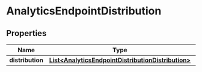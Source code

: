 
# AnalyticsEndpointDistribution

## Properties
Name | Type | Description | Notes
------------ | ------------- | ------------- | -------------
**distribution** | [**List&lt;AnalyticsEndpointDistributionDistribution&gt;**](AnalyticsEndpointDistributionDistribution.md) |  |  [optional]



